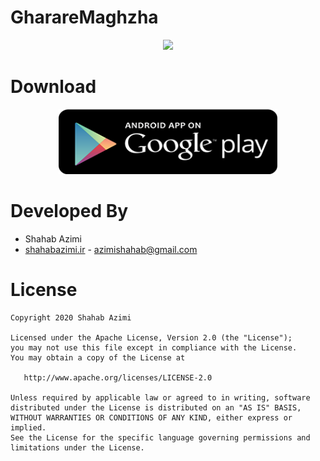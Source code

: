 
# GharareMaghzha
<p align="center">
  <img src="banner.jpeg" width="350" />
</p>

# Download
<p align="center">
  <a href="https://play.google.com/store/apps/details?id=ir.ghararemaghzha.game" target="_blank">
  <img src="playstore.png" width="350" />
  </a>
</p>

# Developed By

* Shahab Azimi
 * [shahabazimi.ir](http://shahabazimi.ir) - <azimishahab@gmail.com>

# License

    Copyright 2020 Shahab Azimi

    Licensed under the Apache License, Version 2.0 (the "License");
    you may not use this file except in compliance with the License.
    You may obtain a copy of the License at

       http://www.apache.org/licenses/LICENSE-2.0

    Unless required by applicable law or agreed to in writing, software
    distributed under the License is distributed on an "AS IS" BASIS,
    WITHOUT WARRANTIES OR CONDITIONS OF ANY KIND, either express or implied.
    See the License for the specific language governing permissions and
    limitations under the License.
